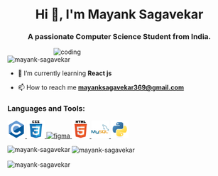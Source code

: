 <h1 align="center">Hi 👋, I'm Mayank Sagavekar</h1>
<h3 align="center">A passionate Computer Science Student from India.</h3>

<img align="right" alt="coding" width="400" src="https://i.pinimg.com/originals/e8/f4/53/e8f453469a3ec97ecd354df465d73913.gif">

<p align="left"> <img src="https://komarev.com/ghpvc/?username=mayank-sagavekar&label=Profile%20views&color=0e75b6&style=flat" alt="mayank-sagavekar" /> </p>

- 🌱 I’m currently learning **React js**

- 📫 How to reach me **mayanksagavekar369@gmail.com**


<h3 align="left">Languages and Tools:</h3>
<p align="left"> <a href="https://www.cprogramming.com/" target="_blank" rel="noreferrer"> <img src="https://raw.githubusercontent.com/devicons/devicon/master/icons/c/c-original.svg" alt="c" width="40" height="40"/> </a> <a href="https://www.w3schools.com/css/" target="_blank" rel="noreferrer"> <img src="https://raw.githubusercontent.com/devicons/devicon/master/icons/css3/css3-original-wordmark.svg" alt="css3" width="40" height="40"/> </a> <a href="https://www.figma.com/" target="_blank" rel="noreferrer"> <img src="https://www.vectorlogo.zone/logos/figma/figma-icon.svg" alt="figma" width="40" height="40"/> </a> <a href="https://www.w3.org/html/" target="_blank" rel="noreferrer"> <img src="https://raw.githubusercontent.com/devicons/devicon/master/icons/html5/html5-original-wordmark.svg" alt="html5" width="40" height="40"/> </a> <a href="https://www.mysql.com/" target="_blank" rel="noreferrer"> <img src="https://raw.githubusercontent.com/devicons/devicon/master/icons/mysql/mysql-original-wordmark.svg" alt="mysql" width="40" height="40"/> </a> <a href="https://www.python.org" target="_blank" rel="noreferrer"> <img src="https://raw.githubusercontent.com/devicons/devicon/master/icons/python/python-original.svg" alt="python" width="40" height="40"/> </a> </p>

<p><img align="left" src="https://github-readme-stats.vercel.app/api/top-langs?username=mayank-sagavekar&show_icons=true&locale=en&layout=compact" alt="mayank-sagavekar" /></p>

<p>&nbsp;<img align="center" src="https://github-readme-stats.vercel.app/api?username=mayank-sagavekar&show_icons=true&locale=en" alt="mayank-sagavekar" /></p>

<p><img align="center" src="https://github-readme-streak-stats.herokuapp.com/?user=mayank-sagavekar&" alt="mayank-sagavekar" /></p>
